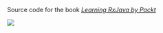 Source code for the book _[Learning RxJava by Packt](https://www.packtpub.com/application-development/learning-rxjava)_

![](https://www.packtpub.com/sites/default/files/B06263_MockupCover.jpg)
